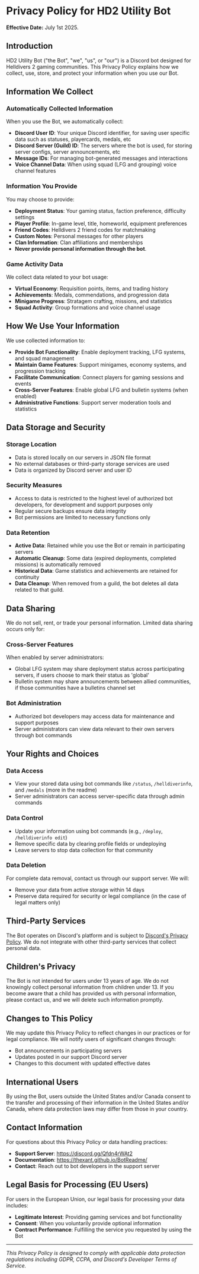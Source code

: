 # Privacy Policy for HD2 Utility Bot

**Effective Date:** July 1st 2025.

## Introduction

HD2 Utility Bot ("the Bot", "we", "us", or "our") is a Discord bot designed for Helldivers 2 gaming communities. This Privacy Policy explains how we collect, use, store, and protect your information when you use our Bot.

## Information We Collect

### Automatically Collected Information
When you use the Bot, we automatically collect:
- **Discord User ID**: Your unique Discord identifier, for saving user specific data such as statuses, playercards, medals, etc
- **Discord Server (Guild) ID**: The servers where the bot is used, for storing server configs, server announcements, etc
- **Message IDs**: For managing bot-generated messages and interactions
- **Voice Channel Data**: When using squad (LFG and grouping) voice channel features

### Information You Provide
You may choose to provide:
- **Deployment Status**: Your gaming status, faction preference, difficulty settings
- **Player Profile**: In-game level, title, homeworld, equipment preferences
- **Friend Codes**: Helldivers 2 friend codes for matchmaking
- **Custom Notes**: Personal messages for other players
- **Clan Information**: Clan affiliations and memberships
- **Never provide personal information through the bot**.

### Game Activity Data
We collect data related to your bot usage:
- **Virtual Economy**: Requisition points, items, and trading history
- **Achievements**: Medals, commendations, and progression data
- **Minigame Progress**: Stratagem crafting, missions, and statistics
- **Squad Activity**: Group formations and voice channel usage

## How We Use Your Information

We use collected information to:
- **Provide Bot Functionality**: Enable deployment tracking, LFG systems, and squad management
- **Maintain Game Features**: Support minigames, economy systems, and progression tracking
- **Facilitate Communication**: Connect players for gaming sessions and events
- **Cross-Server Features**: Enable global LFG and bulletin systems (when enabled)
- **Administrative Functions**: Support server moderation tools and statistics

## Data Storage and Security

### Storage Location
- Data is stored locally on our servers in JSON file format
- No external databases or third-party storage services are used
- Data is organized by Discord server and user ID

### Security Measures
- Access to data is restricted to the highest level of authorized bot developers, for development and support purposes only
- Regular secure backups ensure data integrity
- Bot permissions are limited to necessary functions only

### Data Retention
- **Active Data**: Retained while you use the Bot or remain in participating servers
- **Automatic Cleanup**: Some data (expired deployments, completed missions) is automatically removed
- **Historical Data**: Game statistics and achievements are retained for continuity
- **Data Cleanup**: When removed from a guild, the bot deletes all data related to that guild.

## Data Sharing

We do not sell, rent, or trade your personal information. Limited data sharing occurs only for:

### Cross-Server Features
When enabled by server administrators:
- Global LFG system may share deployment status across participating servers, if users choose to mark their status as 'global'
- Bulletin system may share announcements between allied communities, if those communities have a bulletins channel set

### Bot Administration
- Authorized bot developers may access data for maintenance and support purposes
- Server administrators can view data relevant to their own servers through bot commands

## Your Rights and Choices

### Data Access
- View your stored data using bot commands like `/status`, `/helldiverinfo`, and `/medals` (more in the readme)
- Server administrators can access server-specific data through admin commands

### Data Control
- Update your information using bot commands (e.g., `/deploy`, `/helldiverinfo edit`)
- Remove specific data by clearing profile fields or undeploying
- Leave servers to stop data collection for that community

### Data Deletion
For complete data removal, contact us through our support server. We will:
- Remove your data from active storage within 14 days
- Preserve data required for security or legal compliance (in the case of legal matters only)

## Third-Party Services

The Bot operates on Discord's platform and is subject to [Discord's Privacy Policy](https://discord.com/privacy). We do not integrate with other third-party services that collect personal data.

## Children's Privacy

The Bot is not intended for users under 13 years of age. We do not knowingly collect personal information from children under 13. If you become aware that a child has provided us with personal information, please contact us, and we will delete such information promptly.

## Changes to This Policy

We may update this Privacy Policy to reflect changes in our practices or for legal compliance. We will notify users of significant changes through:
- Bot announcements in participating servers
- Updates posted in our support Discord server
- Changes to this document with updated effective dates

## International Users

By using the Bot, users outside the United States and/or Canada consent to the transfer and processing of their information in the United States and/or Canada, where data protection laws may differ from those in your country.

## Contact Information

For questions about this Privacy Policy or data handling practices:

- **Support Server**: https://discord.gg/Qfdn4rWAt2
- **Documentation**: https://thexant.github.io/BotReadme/
- **Contact**: Reach out to bot developers in the support server

## Legal Basis for Processing (EU Users)

For users in the European Union, our legal basis for processing your data includes:
- **Legitimate Interest**: Providing gaming services and bot functionality
- **Consent**: When you voluntarily provide optional information
- **Contract Performance**: Fulfilling the service you requested by using the Bot

---

*This Privacy Policy is designed to comply with applicable data protection regulations including GDPR, CCPA, and Discord's Developer Terms of Service.*
